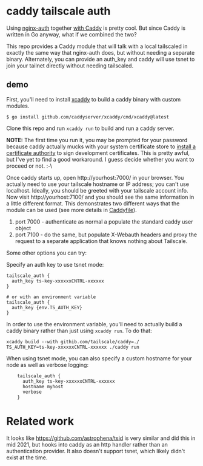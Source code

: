 # caddy tailscale auth

Using [nginx-auth][] together [with Caddy][] is pretty cool.  But since Caddy
is written in Go anyway, what if we combined the two?

This repo provides a Caddy module that will talk with a local tailscaled in
exactly the same way that nginx-auth does, but without needing a separate
binary.  Alternately, you can provide an auth_key and caddy will use tsnet to
join your tailnet directly without needing tailscaled.

[nginx-auth]: https://github.com/tailscale/tailscale/tree/main/cmd/nginx-auth
[with Caddy]: https://caddyserver.com/docs/caddyfile/directives/forward_auth#tailscale

## demo

First, you'll need to install [xcaddy][] to build a caddy binary with custom modules.

    $ go install github.com/caddyserver/xcaddy/cmd/xcaddy@latest

[xcaddy]: https://github.com/caddyserver/xcaddy

Clone this repo and run `xcaddy run` to build and run a caddy server.

**NOTE:** The first time you run it, you may be prompted for your password
because caddy actually mucks with your system certificate store to [install a
certificate authority] to sign development certificates.  This is pretty awful,
but I've yet to find a good workaround.  I guess decide whether you want to
proceed or not. :-\

[install a certificate authority]: https://caddyserver.com/docs/automatic-https

Once caddy starts up, open http://yourhost:7000/ in your browser.  You actually
need to use your tailscale hostname or IP address; you can't use localhost.
Ideally, you should be greeted with your tailscale account info.  Now visit
http://yourhost:7100/ and you should see the same information in a little
different format.  This demonstrates two different ways that the module can be
used (see more details in [Caddyfile](./Caddyfile)).

  1. port 7000 - authenticate as normal a populate the standard caddy user object
  2. port 7100 - do the same, but populate X-Webauth headers and proxy the
     request to a separate application that knows nothing about Tailscale.

Some other options you can try:

Specify an auth key to use tsnet mode:

    tailscale_auth {
      auth_key ts-key-xxxxxxCNTRL-xxxxxx
    }

    # or with an environment variable
    tailscale_auth {
      auth_key {env.TS_AUTH_KEY}
    }

In order to use the environment variable, you'll need to actually build a caddy
binary rather than just using `xcaddy run`.  To do that:

    xcaddy build --with githib.com/tailscale/caddy=./
    TS_AUTH_KEY=ts-key-xxxxxxCNTRL-xxxxxx ./caddy run

When using tsnet mode, you can also specify a custom hostname for your node as
well as verbose logging:

```
    tailscale_auth {
      auth_key ts-key-xxxxxxCNTRL-xxxxxx
      hostname myhost
      verbose
    }
```

# Related work

It looks like <https://github.com/astrophena/tsid> is very similar and did this
in mid 2021, but hooks into caddy as an http handler rather than an
authentication provider. It also doesn't support tsnet, which likely didn't
exist at the time.
